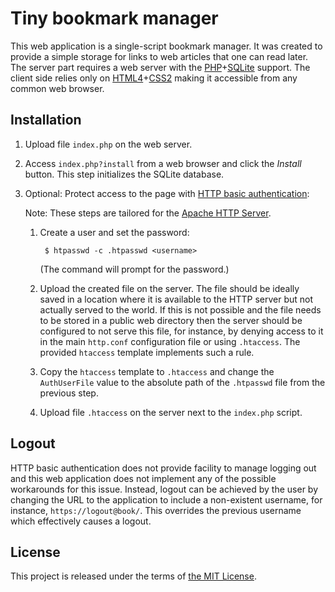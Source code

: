 # Tiny bookmark manager

This web application is a single-script bookmark manager. It was created to
provide a simple storage for links to web articles that one can read later. The
server part requires a web server with the [PHP][PHP]+[SQLite][SQLite] support.
The client side relies only on [HTML4][HTML4]+[CSS2][CSS2] making it accessible
from any common web browser.

## Installation

1. Upload file `index.php` on the web server.

2. Access `index.php?install` from a web browser and click the _Install_ button.
   This step initializes the SQLite database.

3. Optional: Protect access to the page with [HTTP basic
   authentication][HTTPBasicAuth]:

   Note: These steps are tailored for the [Apache HTTP Server][ApacheHTTPD].

    1. Create a user and set the password:

            $ htpasswd -c .htpasswd <username>

       (The command will prompt for the password.)

    2. Upload the created file on the server. The file should be ideally saved
       in a location where it is available to the HTTP server but not actually
       served to the world. If this is not possible and the file needs to be
       stored in a public web directory then the server should be configured to
       not serve this file, for instance, by denying access to it in the main
       `http.conf` configuration file or using `.htaccess`. The provided
       `htaccess` template implements such a rule.

    3. Copy the `htaccess` template to `.htaccess` and change the `AuthUserFile`
       value to the absolute path of the `.htpasswd` file from the previous
       step.

    4. Upload file `.htaccess` on the server next to the `index.php` script.

## Logout

HTTP basic authentication does not provide facility to manage logging out and
this web application does not implement any of the possible workarounds for this
issue. Instead, logout can be achieved by the user by changing the URL to the
application to include a non-existent username, for instance,
`https://logout@book/`. This overrides the previous username which effectively
causes a logout.

## License

This project is released under the terms of [the MIT License](COPYING).

[PHP]: http://php.net/
[SQLite]: https://www.sqlite.org/
[HTML4]: https://www.w3.org/TR/html4/
[CSS2]: https://www.w3.org/TR/CSS2/
[HTTPBasicAuth]: https://en.wikipedia.org/wiki/Basic_access_authentication
[ApacheHTTPD]: https://httpd.apache.org/
